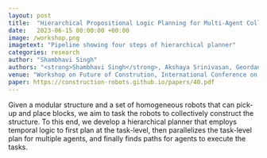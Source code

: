 ```yaml
---
layout: post
title:  "Hierarchical Propositional Logic Planning for Multi-Agent Collective Construction"
date:   2023-06-15 00:00:00 +00:00
image: /workshop.png
imagetext: "Pipeline showing four steps of hierarchical planner"
categories: research
author: "Shambhavi Singh"
authors: "<strong>Shambhavi Singh</strong>, Akshaya Srinivasan, Geordan Gutow, Bhaskar Vundurthy and Howie Choset"
venue: "Workshop on Future of Constrution, International Conference on Robotics and Automation, London, UK, 2023"
paper: https://construction-robots.github.io/papers/40.pdf
---
```

Given a modular structure and a set of homogeneous robots that can pick-up and place blocks, we aim to task the robots to collectively construct the structure. To this end, we develop a hierarchical planner that employs temporal logic to first plan at the task-level, then parallelizes the task-level plan for multiple agents, and finally finds paths for agents to execute the tasks.
